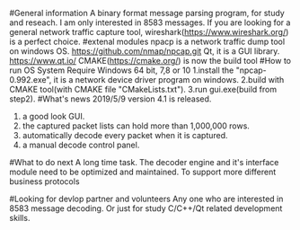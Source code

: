 #General information
A binary format message parsing program, for study and reseach.
I am only interested in 8583 messages.
If you are looking for a general network traffic capture tool, wireshark(https://www.wireshark.org/) is a perfect choice.
#extenal modules
npacp is a network traffic dump tool on windows OS.  https://github.com/nmap/npcap.git
Qt, it is a GUI library.  https://www.qt.io/ 
CMAKE(https://cmake.org/) is now the build tool 
#How to run
OS System Require Windows 64 bit, 7,8 or 10
1.install the "npcap-0.992.exe", it is a network device driver program on windows.
2.build with CMAKE tool(with CMAKE file "CMakeLists.txt").
3.run gui.exe(build from step2).
#What's news
2019/5/9 version 4.1 is released.
1. a good look GUI.
2. the captured packet lists can hold more than 1,000,000 rows.
3. automatically decode every packet when it is captured.
4. a manual decode control panel.

#What to do next
A long time task.
The decoder engine and it's interface module need to be optimized and maintained.
To support more different business protocols

#Looking for devlop partner and volunteers
Any one who are interested in 8583 message decoding.
Or just for study C/C++/Qt related development skills.
